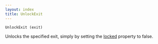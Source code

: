 ```yaml
---
layout: index
title: UnlockExit
---
```


    UnlockExit (exit)

Unlocks the specified exit, simply by setting the [locked](../../../attributes/locked.html) property to false.
